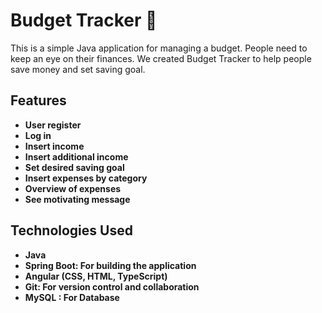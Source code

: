# Budget Tracker 💸

This is a simple Java application for managing a budget. People need to keep an eye on their finances. We created Budget Tracker to help people save money and set saving goal.

## Features
- **User register**
- **Log in**
- **Insert income**
- **Insert additional income**
- **Set desired saving goal**
- **Insert expenses by category**
- **Overview of expenses**
- **See motivating message**

## Technologies Used
- **Java**
- **Spring Boot: For building the application**
- **Angular (CSS, HTML, TypeScript)**
- **Git: For version control and collaboration**
- **MySQL : For Database**
